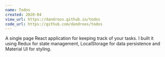 ```yaml
---
name: Todos
created: 2020-04
view_url: https://dandroos.github.io/todos
code_url: https://github.com/dandroos/todos
---
```

A single page React application for keeping track of your tasks. I built it using Redux for state management, LocalStorage for data persistence and Material UI for styling.
